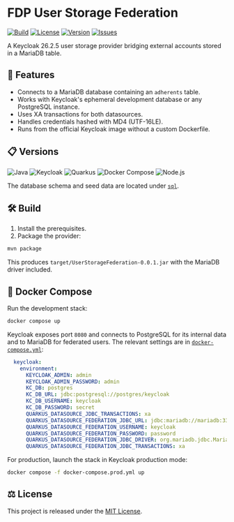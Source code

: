 # FDP User Storage Federation

[![Build](https://github.com/your-org/FDPUserStorageFederation/actions/workflows/maven.yml/badge.svg)](https://github.com/your-org/FDPUserStorageFederation/actions)
[![License](https://img.shields.io/github/license/your-org/FDPUserStorageFederation?style=flat-square)](LICENSE)
[![Version](https://img.shields.io/github/v/release/your-org/FDPUserStorageFederation.svg?style=flat-square)](https://github.com/your-org/FDPUserStorageFederation/releases/latest)
[![Issues](https://img.shields.io/github/issues/your-org/FDPUserStorageFederation.svg?style=flat-square)](https://github.com/your-org/FDPUserStorageFederation/issues)

A Keycloak 26.2.5 user storage provider bridging external accounts stored in a MariaDB table.

## 🚀 Features

- Connects to a MariaDB database containing an `adherents` table.
- Works with Keycloak's ephemeral development database or any PostgreSQL instance.
- Uses XA transactions for both datasources.
- Handles credentials hashed with MD4 (UTF-16LE).
- Runs from the official Keycloak image without a custom Dockerfile.

## 📋 Versions

![Java](https://img.shields.io/badge/Java-21-blue?style=flat-square)
![Keycloak](https://img.shields.io/badge/Keycloak-26.2.5-red?style=flat-square)
![Quarkus](https://img.shields.io/badge/Quarkus-3.20.1-orange?style=flat-square)
![Docker Compose](https://img.shields.io/badge/Docker%20Compose-2.x-blue?style=flat-square)
![Node.js](https://img.shields.io/badge/Node.js-via%20nvm-brightgreen?style=flat-square)

The database schema and seed data are located under [`sql`](sql).

## 🛠️ Build

1. Install the prerequisites.
2. Package the provider:

```bash
mvn package
```

This produces `target/UserStorageFederation-0.0.1.jar` with the MariaDB driver included.

## 🚢 Docker Compose

Run the development stack:

```bash
docker compose up
```

Keycloak exposes port `8080` and connects to PostgreSQL for its internal data and to MariaDB for federated users. The relevant settings are in [`docker-compose.yml`](docker-compose.yml):

```yaml
  keycloak:
    environment:
      KEYCLOAK_ADMIN: admin
      KEYCLOAK_ADMIN_PASSWORD: admin
      KC_DB: postgres
      KC_DB_URL: jdbc:postgresql://postgres/keycloak
      KC_DB_USERNAME: keycloak
      KC_DB_PASSWORD: secret
      QUARKUS_DATASOURCE_JDBC_TRANSACTIONS: xa
      QUARKUS_DATASOURCE_FEDERATION_JDBC_URL: jdbc:mariadb://mariadb:3306/adh6_prod
      QUARKUS_DATASOURCE_FEDERATION_USERNAME: keycloak
      QUARKUS_DATASOURCE_FEDERATION_PASSWORD: password
      QUARKUS_DATASOURCE_FEDERATION_JDBC_DRIVER: org.mariadb.jdbc.MariaDbXADataSource
      QUARKUS_DATASOURCE_FEDERATION_JDBC_TRANSACTIONS: xa
```

For production, launch the stack in Keycloak production mode:

```bash
docker compose -f docker-compose.prod.yml up
```

## ⚖️ License

This project is released under the [MIT License](LICENSE).
